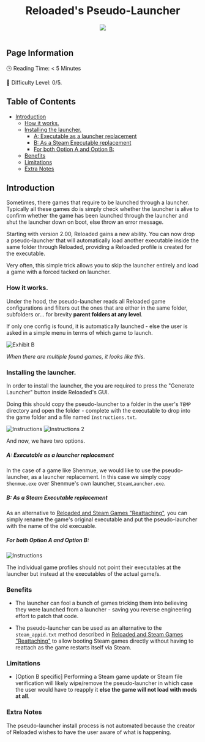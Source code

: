 
<div align="center">
	<h1>Reloaded's Pseudo-Launcher</h1>
	<img src="https://i.imgur.com/TbCUc05.png" align="center" />
	<br/> <br/>
</div>

## Page Information

🕒 Reading Time: < 5 Minutes

💯 Difficulty Level: 0/5.


## Table of Contents
- [Introduction](#introduction)
  - [How it works.](#how-it-works)
  - [Installing the launcher.](#installing-the-launcher)
      - [A: Executable as a launcher replacement](#a-executable-as-a-launcher-replacement)
      - [B: As a Steam Executable replacement](#b-as-a-steam-executable-replacement)
      - [For both Option A and Option B:](#for-both-option-a-and-option-b)
  - [Benefits](#benefits)
  - [Limitations](#limitations)
  - [Extra Notes](#extra-notes)


## Introduction

Sometimes, there games that require to be launched through a launcher. Typically all these games do is simply check whether the launcher is alive to confirm whether the game has been launched through the launcher and shut the launcher down on boot, else throw an error message.

Starting with version 2.00, Reloaded gains a new ability. You can now drop a pseudo-launcher that will automatically load another executable inside the same folder through Reloaded, providing a Reloaded profile is created for the executable.

Very often, this simple trick allows you to skip the launcher entirely and load a game with a forced tacked on launcher.

### How it works.
Under the hood, the pseudo-launcher reads all Reloaded game configurations and filters out the ones that are either in the same folder, subfolders or... for brevity **parent folders at any level**.

If only one config is found, it is automatically launched - else the user is asked in a simple menu in terms of which game to launch.

![Exhibit B](https://i.imgur.com/nkWIexT.png)

*When there are multiple found games, it looks like this.*

### Installing the launcher.

In order to install the launcher, the you are required to press the "Generate Launcher" button inside Reloaded's GUI.

Doing this should copy the pseudo-launcher to a folder in the user's `TEMP` directory and open the folder - complete with the executable to drop into the game folder and a file named `Instructions.txt`.

![Instructions](https://i.imgur.com/6DqXJVL.png)
![Instructions 2](https://i.imgur.com/juvYZAl.png)

And now, we have two options.

##### A: Executable as a launcher replacement
In the case of a game like Shenmue, we would like to use the pseudo-launcher, as a launcher replacement. In this case we simply copy `Shenmue.exe` over Shenmue's own launcher, `SteamLauncher.exe`.

##### B: As a Steam Executable replacement
As an alternative to [Reloaded and Steam Games "Reattaching"](https://github.com/sewer56lol/Reloaded-Mod-Loader/blob/master/Documents/Reloaded%20and%20Steam%20Games%20Reattaching.md), you can simply rename the game's original executable and put the pseudo-launcher with the name of the old execuable.

##### For both Option A and Option B:
![Instructions](https://i.imgur.com/6DqXJVL.png)

The individual game profiles should not point their executables at the launcher but instead at the executables of the actual game/s.

### Benefits

- The launcher can fool a bunch of games tricking them into believing they were launched from a launcher - saving you reverse engineering effort to patch that code.

- The pseudo-launcher can be used as an alternative to the `steam_appid.txt` method described in [Reloaded and Steam Games "Reattaching"](https://github.com/sewer56lol/Reloaded-Mod-Loader/blob/master/Documents/Reloaded%20and%20Steam%20Games%20Reattaching.md) to allow booting Steam games directly without having to reattach as the game restarts itself via Steam.

### Limitations

- [Option B specific] Performing a Steam game update or Steam file verification will likely wipe/remove the pseudo-launcher in which case the user would have to reapply it **else the game will not load with mods at all**.

### Extra Notes

The pseudo-launcher install process is not automated because the creator of Reloaded wishes to have the user aware of what is happening.
